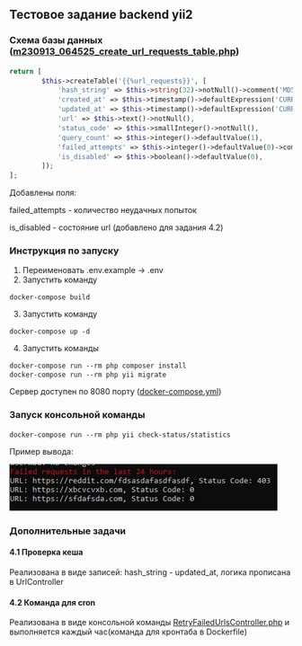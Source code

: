 Тестовое задание backend yii2
------------
### Схема базы данных ([m230913_064525_create_url_requests_table.php](migrations%2Fm230913_064525_create_url_requests_table.php))
```php
return [
        $this->createTable('{{%url_requests}}', [
            'hash_string' => $this->string(32)->notNull()->comment('MD5 hash of the URL'),
            'created_at' => $this->timestamp()->defaultExpression('CURRENT_TIMESTAMP'),
            'updated_at' => $this->timestamp()->defaultExpression('CURRENT_TIMESTAMP'),
            'url' => $this->text()->notNull(),
            'status_code' => $this->smallInteger()->notNull(),
            'query_count' => $this->integer()->defaultValue(1),
            'failed_attempts' => $this->integer()->defaultValue(0)->comment('The number of failed attempts'),
            'is_disabled' => $this->boolean()->defaultValue(0),
        ]);
];
```
Добавлены поля: 

failed_attempts - количество неудачных попыток

is_disabled - состояние url (добавлено для задания 4.2)

### Инструкция по запуску

1. Переименовать .env.example -> .env
2. Запустить команду
~~~
docker-compose build
~~~
3. Запустить команду
~~~
docker-compose up -d
~~~
4. Запустить команды
~~~
docker-compose run --rm php composer install
docker-compose run --rm php yii migrate
~~~
Сервер доступен по 8080 порту ([docker-compose.yml](docker-compose.yml))

### Запуск консольной команды

~~~
docker-compose run --rm php yii check-status/statistics
~~~
Пример вывода:

![console-command.png](console-command.png)

### Дополнительные задачи

#### 4.1 Проверка кеша
Реализована в виде записей: hash_string - updated_at,
логика прописана в UrlController

#### 4.2 Команда для cron
Реализована в виде консольной команды [RetryFailedUrlsController.php](commands%2FRetryFailedUrlsController.php)
и выполняется каждый час(команда для кронтаба в Dockerfile)
